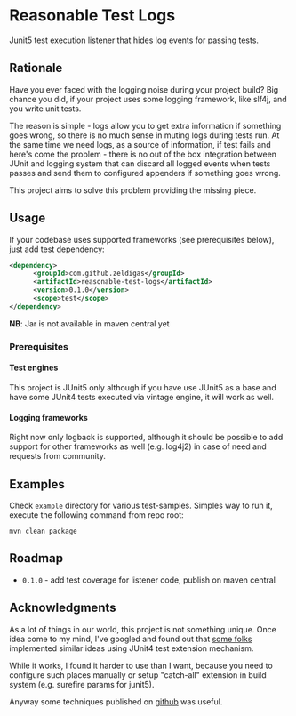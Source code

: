 # Reasonable Test Logs

Junit5 test execution listener that hides log events for passing tests.

## Rationale

Have you ever faced with the logging noise during your project build?
Big chance you did, if your project uses some logging framework, like slf4j, and you write unit tests. 

The reason is simple - logs allow you to get extra information if something goes wrong, 
so there is no much sense in muting logs during tests run. At the same time we need logs, as a source of information, if
test fails and here's come the problem - there is no out of the box integration between JUnit and logging system that
can discard all logged events when tests passes and send them to configured appenders if something goes wrong.

This project aims to solve this problem providing the missing piece.

## Usage

If your codebase uses supported frameworks (see prerequisites below), just add test dependency:
```xml
<dependency>
      <groupId>com.github.zeldigas</groupId>
      <artifactId>reasonable-test-logs</artifactId>
      <version>0.1.0</version>
      <scope>test</scope>
</dependency>
```

**NB**: Jar is not available in maven central yet

### Prerequisites

#### Test engines
This project is JUnit5 only although if you have use JUnit5 as a base and have some JUnit4 tests executed via vintage
engine, it will work as well.

#### Logging frameworks
Right now only logback is supported, although it should be possible to add support for other frameworks as well (e.g. log4j2)
in case of need and requests from community.


## Examples

Check `example` directory for various test-samples. Simples way to run it, execute the following command from repo root:
```
mvn clean package
```

## Roadmap

- `0.1.0` - add test coverage for listener code, publish on maven central   

## Acknowledgments
As a lot of things in our world, this project is not something unique. Once idea come to my mind, 
I've googled and found out that [some folks](https://www.novatec-gmbh.de/en/blog/suppressing-logs-successful-tests/)
implemented similar ideas using JUnit4 test extension mechanism.

While it works, I found it harder to use than I want, because you need to configure such places manually or setup "catch-all" extension
in build system (e.g. surefire params for junit5).

Anyway some techniques published on [github](https://github.com/nt-ca-aqe/testit-testutils/tree/master/testutils-logsuppressor-logback)
was useful.
  